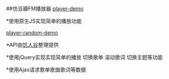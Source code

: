 ##仿豆瓣FM播放器
 [player-demo](https://nice-ming.github.io/simple-player-demo/player/index.html)
 
 *使用原生JS实现简单的播放功能
 
 [player-random-demo](https://nice-ming.github.io/simple-player-demo/player-random/index.html)
 
 *API由[饥人谷](https://jirenguapi.applinzi.com)整理提供
 
 *使用jQuery实现实现简单的播放 切换歌单 滚动歌词 切换主题等功能
	
 *使用Ajax请求歌单歌曲歌词等数据

